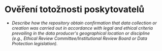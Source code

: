 
# Ověření totožnosti poskytovatelů

- *Describe how the repository obtain confirmation that data collection or creation was carried out in accordance with legal and ethical criteria prevailing in the data producer's geographical location or discipline (e.g., Ethical Review Committee/Institutional Review Board or Data Protection legislation).*
